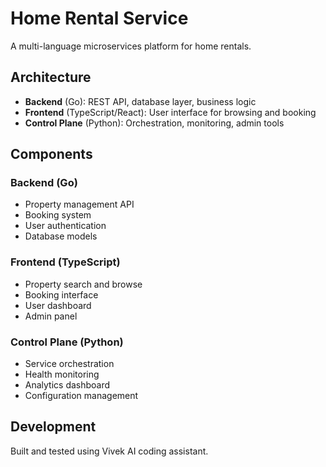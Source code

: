 # Home Rental Service

A multi-language microservices platform for home rentals.

## Architecture

- **Backend** (Go): REST API, database layer, business logic
- **Frontend** (TypeScript/React): User interface for browsing and booking
- **Control Plane** (Python): Orchestration, monitoring, admin tools

## Components

### Backend (Go)
- Property management API
- Booking system
- User authentication
- Database models

### Frontend (TypeScript)
- Property search and browse
- Booking interface
- User dashboard
- Admin panel

### Control Plane (Python)
- Service orchestration
- Health monitoring
- Analytics dashboard
- Configuration management

## Development

Built and tested using Vivek AI coding assistant.
